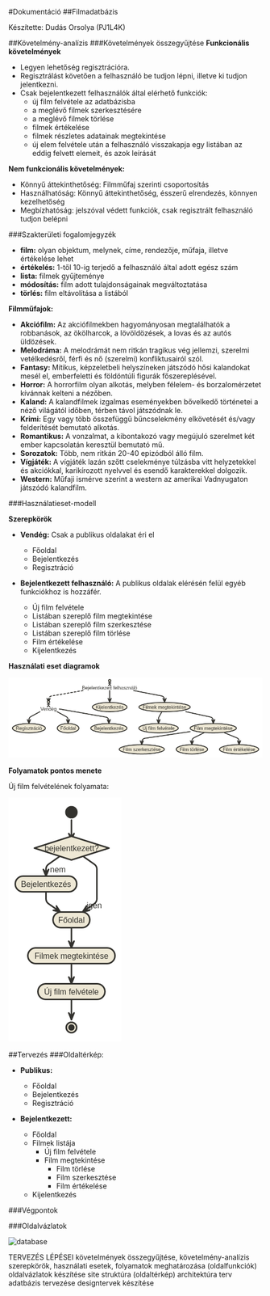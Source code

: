 #Dokumentáció
##Filmadatbázis

Készítette: Dudás Orsolya (PJ1L4K)

##Követelmény-analízis
###Követelmények összegyűjtése
**Funkcionális követelmények**
+ Legyen lehetőség regisztrációra.
+ Regisztrálást követően a felhasználó be tudjon lépni, illetve ki tudjon jelentkezni.
+ Csak bejelentkezett felhasználók által elérhető funkciók:
  + új film felvétele az adatbázisba
  + a meglévő filmek szerkesztésére
  + a meglévő filmek törlése
  + filmek értékelése
  + filmek részletes adatainak megtekintése
  + új elem felvétele után a felhasználó visszakapja egy listában az eddig felvett elemeit, és azok leírását

**Nem funkcionális követelmények:**
+ Könnyű áttekinthetőség: Filmműfaj szerinti csoportosítás
+ Használhatóság: Könnyű áttekinthetőség, ésszerű elrendezés, könnyen kezelhetőség
+ Megbízhatóság: jelszóval védett funkciók, csak regisztrált felhasználó tudjon belépni

###Szakterületi fogalomjegyzék

+ **film:** olyan objektum, melynek, címe, rendezője, műfaja, illetve értékelése lehet
+ **értékelés:** 1-től 10-ig terjedő a felhasználó által adott egész szám
+ **lista:** filmek gyűjteménye
+ **módosítás:** film adott tulajdonságainak megváltoztatása
+ **törlés:** film eltávolítása a listából

**Filmműfajok:**

+ **Akciófilm:** Az akciófilmekben hagyományosan megtalálhatók a robbanások, az ökölharcok, a lövöldözések, a lovas és az autós üldözések.
+ **Melodráma:** A melodrámát nem ritkán tragikus vég jellemzi, szerelmi vetélkedésről, férfi és nő (szerelmi) konfliktusairól szól.
+ **Fantasy:** Mítikus, képzeletbeli helyszíneken játszódó hősi kalandokat mesél el, emberfeletti és földöntúli figurák főszereplésével.
+ **Horror:** A horrorfilm olyan alkotás, melyben félelem- és borzalomérzetet kívánnak kelteni a nézőben.
+ **Kaland:**  A kalandfilmek izgalmas eseményekben bővelkedő történetei a néző világától időben, térben távol játszódnak le. 
+ **Krimi:** Egy vagy több összefüggű bűncselekmény elkövetését és/vagy felderítését bemutató alkotás.
+ **Romantikus:** A vonzalmat, a kibontakozó vagy megújuló szerelmet két ember kapcsolatán keresztül bemutató mű.
+ **Sorozatok:** Több, nem ritkán 20-40 epizódból álló film.
+ **Vígjáték:** A vígjáték lazán szőtt cselekménye túlzásba vitt helyzetekkel és akciókkal, karikírozott nyelvvel és esendő karakterekkel dolgozik.
+ **Western:** Műfaji ismérve szerint a western az amerikai Vadnyugaton játszódó kalandfilm.

###Használatieset-modell

**Szerepkörök**

+ **Vendég:** Csak a publikus oldalakat éri el
  + Főoldal
  + Bejelentkezés
  + Regisztráció

+ **Bejelentkezett felhasználó:** A publikus oldalak elérésén felül egyéb funkciókhoz is hozzáfér.
  + Új film felvétele
  + Listában szereplő film megtekintése
  + Listában szereplő film szerkesztése
  + Listában szereplő film törlése
  + Film értékelése
  + Kijelentkezés
  
**Használati eset diagramok**

![database](images/haszn_diagr_1.png)

**Folyamatok pontos menete**

Új film felvételének folyamata:

![database](images/folyamat_ujfilm.png)

##Tervezés
###Oldaltérkép:

+ **Publikus:**
  + Főoldal
  + Bejelentkezés
  + Regisztráció

+ **Bejelentkezett:**
  + Főoldal
  + Filmek listája
    + Új film felvétele
    + Film megtekintése
      + Film törlése
      + Film szerkesztése
      + Film értékelése
  + Kijelentkezés

###Végpontok

###Oldalvázlatok

![database](images/Főoldal2.jpg)

TERVEZÉS LÉPÉSEI
követelmények összegyűjtése, követelmény-analízis
szerepkörök, használati esetek, folyamatok meghatározása
(oldalfunkciók)
oldalvázlatok készítése
site struktúra (oldaltérkép)
architektúra terv
adatbázis tervezése
designtervek készítése



